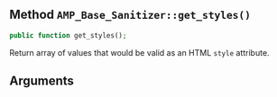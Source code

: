 ## Method `AMP_Base_Sanitizer::get_styles()`

```php
public function get_styles();
```

Return array of values that would be valid as an HTML `style` attribute.


## Arguments

